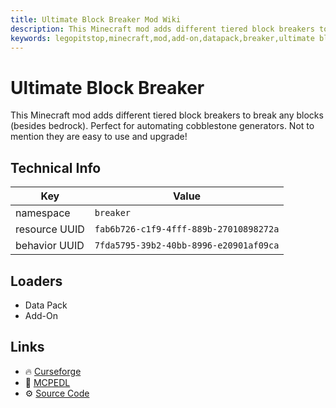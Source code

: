 ```yaml
---
title: Ultimate Block Breaker Mod Wiki
description: This Minecraft mod adds different tiered block breakers to break any blocks (besides bedrock). Perfect for automating cobblestone generators. Not to mention they are easy to use and upgrade!
keywords: legopitstop,minecraft,mod,add-on,datapack,breaker,ultimate block breaker
---
```


# Ultimate Block Breaker

This Minecraft mod adds different tiered block breakers to break any blocks (besides bedrock). Perfect for automating cobblestone generators. Not to mention they are easy to use and upgrade!

## Technical Info

| Key           | Value                                  |
| ------------- | -------------------------------------- |
| namespace     | `breaker`                              |
| resource UUID | `fab6b726-c1f9-4fff-889b-27010898272a` |
| behavior UUID | `7fda5795-39b2-40bb-8996-e20901af09ca` |

## Loaders

- Data Pack
- Add-On

## Links

- :fire: [Curseforge](https://www.curseforge.com/minecraft-bedrock/addons/breaker)
- :wrench: [MCPEDL](https://mcpedl.com/breaker/)
- :gear: [Source Code](https://github.com/legopitstop/Addons)
